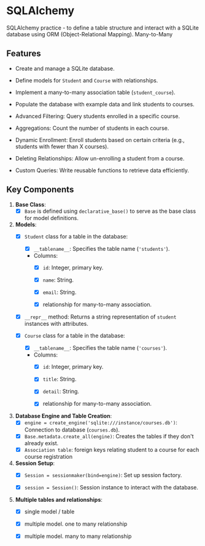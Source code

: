 # SQLAlchemy
SQLAlchemy practice - to define a table structure and interact with a SQLite database using ORM (Object-Relational Mapping).
Many-to-Many

## Features
- Create and manage a SQLite database.
- Define models for `Student` and `Course` with relationships.
- Implement a many-to-many association table (`student_course`).
- Populate the database with example data and link students to courses.

- Advanced Filtering: Query students enrolled in a specific course.
- Aggregations: Count the number of students in each course.
- Dynamic Enrollment: Enroll students based on certain criteria (e.g., students with fewer than X courses).
- Deleting Relationships: Allow un-enrolling a student from a course.
- Custom Queries: Write reusable functions to retrieve data efficiently.

## Key Components

1. **Base Class**:
   - [x] `Base` is defined using `declarative_base()` to serve as the base class for model definitions.

2. **Models**:
   - [x] `Student` class for a table in the database:
     - [x] `__tablename__`: Specifies the table name (`'students'`).
     - Columns:
       - [x] `id`: Integer, primary key.
       - [x] `name`: String.
       - [x] `email`: String.

       - [x] relationship for many-to-many association.

   - [x] `__repr__` method: Returns a string representation of `student` instances with attributes.


   - [x] `Course` class for a table in the database:
     - [x] `__tablename__`: Specifies the table name (`'courses'`).
     - Columns:
       - [x] `id`: Integer, primary key.
       - [x] `title`: String.
       - [x] `detail`: String.

       - [x] relationship for many-to-many association.


3. **Database Engine and Table Creation**:
   - [x] `engine = create_engine('sqlite:///instance/courses.db')`: Connection to database (`courses.db`).
   - [x] `Base.metadata.create_all(engine)`: Creates the tables if they don't already exist.
   - [x] `Association table`: foreign keys relating student to a course for each course registration

4. **Session Setup**:
   - [x] `Session = sessionmaker(bind=engine)`: Set up session factory.
   - [x] `session = Session()`: Session instance to interact with the database.


5. **Multiple tables and relationships**:
   - [x] single model / table
   - [x] multiple model. one to many relationship
   - [x] multiple model. many to many relationship

